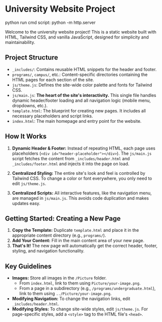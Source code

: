 # University Website Project

python run cmd script: python -m http.server

Welcome to the university website project! This is a static website built with HTML, Tailwind CSS, and vanilla JavaScript, designed for simplicity and maintainability.

## Project Structure

-   `_includes/`: Contains reusable HTML snippets for the header and footer.
-   `programs/`, `campus/`, etc.: Content-specific directories containing the HTML pages for each section of the site.
-   `js/theme.js`: Defines the site-wide color palette and fonts for Tailwind CSS.
-   `js/main.js`: **The heart of the site's interactivity.** This single file handles dynamic header/footer loading and all navigation logic (mobile menu, dropdowns, etc.).
-   `template.html`: The blueprint for creating new pages. It includes all necessary placeholders and script links.
-   `index.html`: The main homepage and entry point for the website.

## How It Works

1.  **Dynamic Header & Footer:** Instead of repeating HTML, each page uses placeholders (`<div id="header-placeholder"></div>`). The `js/main.js` script fetches the content from `_includes/header.html` and `_includes/footer.html` and injects it into the page on load.

2.  **Centralized Styling:** The entire site's look and feel is controlled by Tailwind CSS. To change a color or font everywhere, you only need to edit `js/theme.js`.

3.  **Centralized Scripts:** All interactive features, like the navigation menu, are managed in `js/main.js`. This avoids code duplication and makes updates easy.

## Getting Started: Creating a New Page

1.  **Copy the Template:** Duplicate `template.html` and place it in the appropriate content directory (e.g., `programs/`).
2.  **Add Your Content:** Fill in the main content area of your new page.
3.  **That's It!** The new page will automatically get the correct header, footer, styling, and navigation functionality.

## Key Guidelines

-   **Images:** Store all images in the `/Picture` folder.
    -   From `index.html`, link to them using `Picture/your-image.png`.
    -   From a page in a subdirectory (e.g., `/programs/undergraduate.html`), link to them using `../Picture/your-image.png`.
-   **Modifying Navigation:** To change the navigation links, edit `_includes/header.html`.
-   **Modifying Styles:** To change site-wide styles, edit `js/theme.js`. For page-specific styles, add a `<style>` tag to the HTML file's `<head>`.

